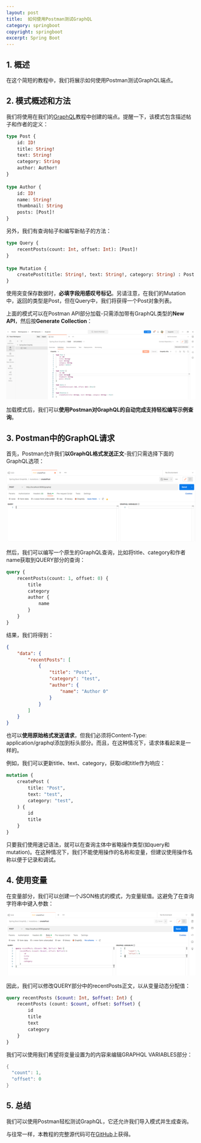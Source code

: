 ```yaml
---
layout: post
title:  如何使用Postman测试GraphQL
category: springboot
copyright: springboot
excerpt: Spring Boot
---
```


## 1. 概述

在这个简短的教程中，我们将展示如何使用Postman测试GraphQL端点。

## 2. 模式概述和方法

我们将使用在我们的[GraphQL](https://www.baeldung.com/spring-graphql)教程中创建的端点。提醒一下，该模式包含描述帖子和作者的定义：

```graphql
type Post {
    id: ID!
    title: String!
    text: String!
    category: String
    author: Author!
}
 
type Author {
    id: ID!
    name: String!
    thumbnail: String
    posts: [Post]!
}
```

另外，我们有查询帖子和编写新帖子的方法：

```graphql
type Query {
    recentPosts(count: Int, offset: Int): [Post]!
}
 
type Mutation {
    createPost(title: String!, text: String!, category: String) : Post!
}
```

使用突变保存数据时，**必填字段用感叹号标记**。另请注意，在我们的Mutation中，返回的类型是Post，但在Query中，我们将获得一个Post对象列表。

上面的模式可以在Postman API部分加载-只需添加带有GraphQL类型的**New API**，然后按**Generate Collection**：

![](/assets/images/2023/springboot/springbootgraphqlpostman01.png)

加载模式后，我们可以**使用Postman对GraphQL的自动完成支持轻松编写示例查询**。

## 3. Postman中的GraphQL请求

首先，Postman允许我们**以GraphQL格式发送正文**-我们只需选择下面的GraphQL选项：

![](/assets/images/2023/springboot/springbootgraphqlpostman02.png)

然后，我们可以编写一个原生的GraphQL查询，比如将title、category和作者name获取到QUERY部分的查询：

```graphql
query {
    recentPosts(count: 1, offset: 0) {
        title
        category
        author {
            name
        }
    }
}
```

结果，我们将得到：

```json
{
    "data": {
        "recentPosts": [
            {
                "title": "Post",
                "category": "test",
                "author": {
                    "name": "Author 0"
                }
            }
        ]
    }
}
```

也可以**使用原始格式发送请求**，但我们必须将Content-Type: application/graphql添加到标头部分。而且，在这种情况下，请求体看起来是一样的。

例如，我们可以更新title、text、category，获取id和title作为响应：

```graphql
mutation {
    createPost (
        title: "Post", 
        text: "test", 
        category: "test",
    ) {
        id
        title
    }
}
```

只要我们使用速记语法，就可以在查询主体中省略操作类型(如query和mutation)。在这种情况下，我们不能使用操作的名称和变量，但建议使用操作名称以便于记录和调试。

## 4. 使用变量

在变量部分，我们可以创建一个JSON格式的模式，为变量赋值。这避免了在查询字符串中键入参数：

![](/assets/images/2023/springboot/springbootgraphqlpostman03.png)

因此，我们可以修改QUERY部分中的recentPosts正文，以从变量动态分配值：

```graphql
query recentPosts ($count: Int, $offset: Int) {
    recentPosts (count: $count, offset: $offset) {
        id
        title
        text
        category
    }
}
```

我们可以使用我们希望将变量设置为的内容来编辑GRAPHQL VARIABLES部分：

```java
{
  "count": 1,
  "offset": 0
}
```

## 5. 总结

我们可以使用Postman轻松测试GraphQL，它还允许我们导入模式并生成查询。

与往常一样，本教程的完整源代码可在[GitHub](https://github.com/tuyucheng7/taketoday-tutorial4j/tree/master/spring-boot-modules/spring-boot-graphql)上获得。